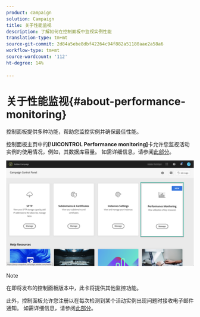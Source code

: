 ```yaml
---
product: campaign
solution: Campaign
title: 关于性能监视
description: 了解如何在控制面板中监视实例性能
translation-type: tm+mt
source-git-commit: 2d84a5ebe8dbf42264c94f882a51180aae2a58a6
workflow-type: tm+mt
source-wordcount: '112'
ht-degree: 14%

---
```



# 关于性能监视{#about-performance-monitoring}

控制面板提供多种功能，帮助您监控实例并确保最佳性能。

控制面板主页中的&#x200B;**[!UICONTROL Performance monitoring]**&#x200B;卡允许您监视活动实例的使用情况，例如，其数据库容量。 如需详细信息，请参阅[此部分](../../performance-monitoring/using/database-monitoring.md)。

![](assets/performance_card.png)

>[!NOTE]
>
>在即将发布的控制面板版本中，此卡将提供其他监控功能。

此外，控制面板允许您注册以在每次检测到某个活动实例出现问题时接收电子邮件通知。 如需详细信息，请参阅[此部分](../../performance-monitoring/using/email-alerting.md)。


